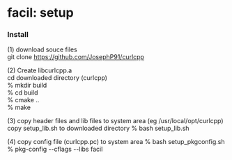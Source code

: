facil: setup
===============


### Install
(1) download souce files  
git clone  https://github.com/JosephP91/curlcpp 

(2) Create libcurlcpp.a  
cd downloaded directory (curlcpp)  
% mkdir build  
% cd build  
% cmake ..  
% make  

(3) copy header files and lib files to system area 
(eg /usr/local/opt/curlcpp)
copy setup_lib.sh to downloaded directory
% bash setup_lib.sh

(4) copy config file (curlcpp.pc) to system area 
% bash setup_pkgconfig.sh
% pkg-config --cflags --libs facil

